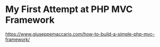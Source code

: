 # My First Attempt at PHP MVC Framework

https://www.giuseppemaccario.com/how-to-build-a-simple-php-mvc-framework/
